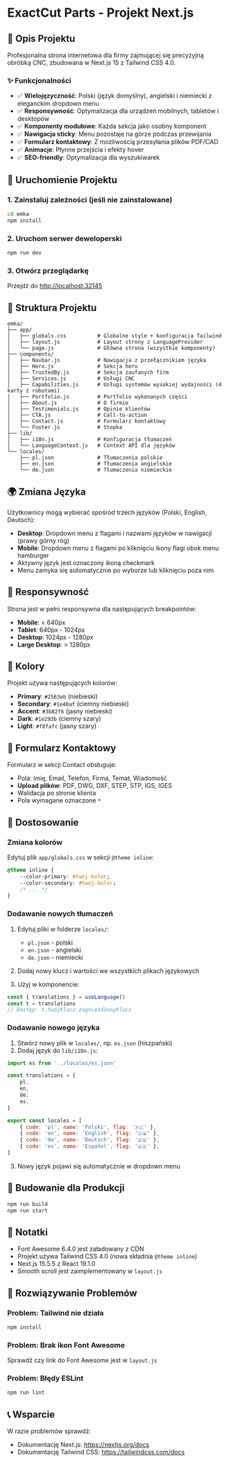 # ExactCut Parts - Projekt Next.js

## 🎯 Opis Projektu

Profesjonalna strona internetowa dla firmy zajmującej się precyzyjną obróbką CNC, zbudowana w Next.js 15 z Tailwind CSS 4.0.

### ✨ Funkcjonalności

- ✅ **Wielojęzyczność**: Polski (język domyślny), angielski i niemiecki z eleganckim dropdown menu
- ✅ **Responsywność**: Optymalizacja dla urządzeń mobilnych, tabletów i desktopów
- ✅ **Komponenty modułowe**: Każda sekcja jako osobny komponent
- ✅ **Nawigacja sticky**: Menu pozostaje na górze podczas przewijania
- ✅ **Formularz kontaktowy**: Z możliwością przesyłania plików PDF/CAD
- ✅ **Animacje**: Płynne przejścia i efekty hover
- ✅ **SEO-friendly**: Optymalizacja dla wyszukiwarek

## 🚀 Uruchomienie Projektu

### 1. Zainstaluj zależności (jeśli nie zainstalowane)

```bash
cd emka
npm install
```

### 2. Uruchom serwer deweloperski

```bash
npm run dev
```

### 3. Otwórz przeglądarkę

Przejdź do [http://localhost:32145](http://localhost:32145)

## 📁 Struktura Projektu

```
emka/
├── app/
│   ├── globals.css          # Globalne style + konfiguracja Tailwind
│   ├── layout.js            # Layout strony z LanguageProvider
│   └── page.js              # Główna strona (wszystkie komponenty)
├── components/
│   ├── Navbar.js            # Nawigacja z przełącznikiem języka
│   ├── Hero.js              # Sekcja hero
│   ├── TrustedBy.js         # Sekcja zaufanych firm
│   ├── Services.js          # Usługi CNC
│   ├── Capabilities.js      # Usługi systemów wysokiej wydajności (4 karty z robotami)
│   ├── Portfolio.js         # Portfolio wykonanych części
│   ├── About.js             # O firmie
│   ├── Testimonials.js      # Opinie klientów
│   ├── CTA.js               # Call-to-action
│   ├── Contact.js           # Formularz kontaktowy
│   └── Footer.js            # Stopka
├── lib/
│   ├── i18n.js              # Konfiguracja tłumaczeń
│   └── LanguageContext.js   # Context API dla języków
└── locales/
    ├── pl.json              # Tłumaczenia polskie
    ├── en.json              # Tłumaczenia angielskie
    └── de.json              # Tłumaczenia niemieckie
```

## 🌍 Zmiana Języka

Użytkownicy mogą wybierać spośród trzech języków (Polski, English, Deutsch):

- **Desktop**: Dropdown menu z flagami i nazwami języków w nawigacji (prawy górny róg)
- **Mobile**: Dropdown menu z flagami po kliknięciu ikony flagi obok menu hamburger
- Aktywny język jest oznaczony ikoną checkmark
- Menu zamyka się automatycznie po wyborze lub kliknięciu poza nim

## 📱 Responsywność

Strona jest w pełni responsywna dla następujących breakpointów:

- **Mobile**: < 640px
- **Tablet**: 640px - 1024px
- **Desktop**: 1024px - 1280px
- **Large Desktop**: > 1280px

## 🎨 Kolory

Projekt używa następujących kolorów:

- **Primary**: `#2563eb` (niebieski)
- **Secondary**: `#1e40af` (ciemny niebieski)
- **Accent**: `#3b82f6` (jasny niebieski)
- **Dark**: `#1e293b` (ciemny szary)
- **Light**: `#f8fafc` (jasny szary)

## 📧 Formularz Kontaktowy

Formularz w sekcji Contact obsługuje:

- Pola: Imię, Email, Telefon, Firma, Temat, Wiadomość
- **Upload plików**: PDF, DWG, DXF, STEP, STP, IGS, IGES
- Walidacja po stronie klienta
- Pola wymagane oznaczone `*`

## 🔧 Dostosowanie

### Zmiana kolorów

Edytuj plik `app/globals.css` w sekcji `@theme inline`:

```css
@theme inline {
	--color-primary: #twój-kolor;
	--color-secondary: #twój-kolor;
	/* ... */
}
```

### Dodawanie nowych tłumaczeń

1. Edytuj pliki w folderze `locales/`:

   - `pl.json` - polski
   - `en.json` - angielski
   - `de.json` - niemiecki

2. Dodaj nowy klucz i wartości we wszystkich plikach językowych

3. Użyj w komponencie:

```javascript
const { translations } = useLanguage()
const t = translations
// Dostęp: t.twójKlucz.zagnieżdżonyKlucz
```

### Dodawanie nowego języka

1. Stwórz nowy plik w `locales/`, np. `es.json` (hiszpański)
2. Dodaj język do `lib/i18n.js`:

```javascript
import es from '../locales/es.json'

const translations = {
	pl,
	en,
	de,
	es,
}

export const locales = [
	{ code: 'pl', name: 'Polski', flag: '🇵🇱' },
	{ code: 'en', name: 'English', flag: '🇬🇧' },
	{ code: 'de', name: 'Deutsch', flag: '🇩🇪' },
	{ code: 'es', name: 'Español', flag: '🇪🇸' },
]
```

3. Nowy język pojawi się automatycznie w dropdown menu

## 🚀 Budowanie dla Produkcji

```bash
npm run build
npm run start
```

## 📝 Notatki

- Font Awesome 6.4.0 jest załadowany z CDN
- Projekt używa Tailwind CSS 4.0 (nowa składnia `@theme inline`)
- Next.js 15.5.5 z React 19.1.0
- Smooth scroll jest zaimplementowany w `layout.js`

## 🐛 Rozwiązywanie Problemów

### Problem: Tailwind nie działa

```bash
npm install
```

### Problem: Brak ikon Font Awesome

Sprawdź czy link do Font Awesome jest w `layout.js`

### Problem: Błędy ESLint

```bash
npm run lint
```

## 📞 Wsparcie

W razie problemów sprawdź:

- Dokumentację Next.js: https://nextjs.org/docs
- Dokumentację Tailwind CSS: https://tailwindcss.com/docs
